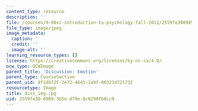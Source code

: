 ```yaml
---
content_type: resource
description: ''
file: /courses/9-00sc-introduction-to-psychology-fall-2011/2559fe3009893b5ed70e8c0290fb6cc9_diss_img.jpg
file_type: image/jpeg
image_metadata:
  caption: ''
  credit: ''
  image-alt: ''
learning_resource_types: []
license: https://creativecommons.org/licenses/by-nc-sa/4.0/
ocw_type: OCWImage
parent_title: 'Discussion: Emotion'
parent_type: CourseSection
parent_uid: 8f18b72f-2e72-4645-1a9f-00323d721732
resourcetype: Image
title: diss_img.jpg
uid: 2559fe30-0989-3b5e-d70e-8c0290fb6cc9
---
```

